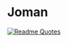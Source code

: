 # Joman
[![Readme Quotes](https://quotes-github-readme.vercel.app/api?type=horizontal)](https://github.com/piyushsuthar/github-readme-quotes)
